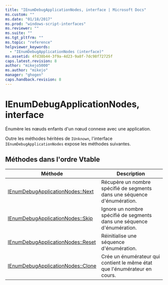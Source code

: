 ```yaml
---
title: "IEnumDebugApplicationNodes, interface | Microsoft Docs"
ms.custom: ""
ms.date: "01/18/2017"
ms.prod: "windows-script-interfaces"
ms.reviewer: ""
ms.suite: ""
ms.tgt_pltfrm: ""
ms.topic: "reference"
helpviewer_keywords: 
  - "IEnumDebugApplicationNodes (interface)"
ms.assetid: 4fd38b44-3f9a-4d23-9a8f-7dc98f72725f
caps.latest.revision: 8
author: "mikejo5000"
ms.author: "mikejo"
manager: "ghogen"
caps.handback.revision: 8
---
```

# IEnumDebugApplicationNodes, interface
Énumère les nœuds enfants d'un nœud connexe avec une application.  
  
 Outre les méthodes héritées de `IUnknown`, l'interface `IEnumDebugApplicationNodes` expose les méthodes suivantes.  
  
## Méthodes dans l'ordre Vtable  
  
|Méthode|Description|  
|-------------|-----------------|  
|[IEnumDebugApplicationNodes::Next](../../winscript/reference/ienumdebugapplicationnodes-next.md)|Récupère un nombre spécifié de segments dans une séquence d'énumération.|  
|[IEnumDebugApplicationNodes::Skip](../../winscript/reference/ienumdebugapplicationnodes-skip.md)|Ignore un nombre spécifié de segments dans une séquence d'énumération.|  
|[IEnumDebugApplicationNodes::Reset](../../winscript/reference/ienumdebugapplicationnodes-reset.md)|Réinitialise une séquence d'énumération.|  
|[IEnumDebugApplicationNodes::Clone](../../winscript/reference/ienumdebugapplicationnodes-clone.md)|Crée un énumérateur qui contient le même état que l'énumérateur en cours.|